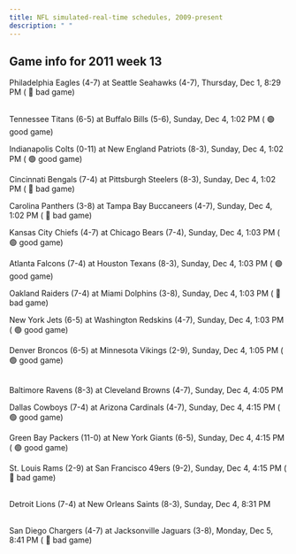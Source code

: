 ```yaml
---
title: NFL simulated-real-time schedules, 2009-present
description: " "
---
```


## Game info for 2011 week 13
Philadelphia Eagles (4-7) at Seattle Seahawks (4-7), Thursday, Dec 1, 8:29 PM (	:red_circle: bad game)

<br/>Tennessee Titans (6-5) at Buffalo Bills (5-6), Sunday, Dec 4, 1:02 PM (	:green_circle: good game)

Indianapolis Colts (0-11) at New England Patriots (8-3), Sunday, Dec 4, 1:02 PM (	:green_circle: good game)

Cincinnati Bengals (7-4) at Pittsburgh Steelers (8-3), Sunday, Dec 4, 1:02 PM (	:red_circle: bad game)

Carolina Panthers (3-8) at Tampa Bay Buccaneers (4-7), Sunday, Dec 4, 1:02 PM (	:red_circle: bad game)

Kansas City Chiefs (4-7) at Chicago Bears (7-4), Sunday, Dec 4, 1:03 PM (	:green_circle: good game)

Atlanta Falcons (7-4) at Houston Texans (8-3), Sunday, Dec 4, 1:03 PM (	:green_circle: good game)

Oakland Raiders (7-4) at Miami Dolphins (3-8), Sunday, Dec 4, 1:03 PM (	:red_circle: bad game)

New York Jets (6-5) at Washington Redskins (4-7), Sunday, Dec 4, 1:03 PM (	:green_circle: good game)

Denver Broncos (6-5) at Minnesota Vikings (2-9), Sunday, Dec 4, 1:05 PM (	:green_circle: good game)

<br/>Baltimore Ravens (8-3) at Cleveland Browns (4-7), Sunday, Dec 4, 4:05 PM

Dallas Cowboys (7-4) at Arizona Cardinals (4-7), Sunday, Dec 4, 4:15 PM (	:green_circle: good game)

Green Bay Packers (11-0) at New York Giants (6-5), Sunday, Dec 4, 4:15 PM (	:green_circle: good game)

St. Louis Rams (2-9) at San Francisco 49ers (9-2), Sunday, Dec 4, 4:15 PM (	:red_circle: bad game)

<br/>Detroit Lions (7-4) at New Orleans Saints (8-3), Sunday, Dec 4, 8:31 PM

<br/>San Diego Chargers (4-7) at Jacksonville Jaguars (3-8), Monday, Dec 5, 8:41 PM (	:red_circle: bad game)

